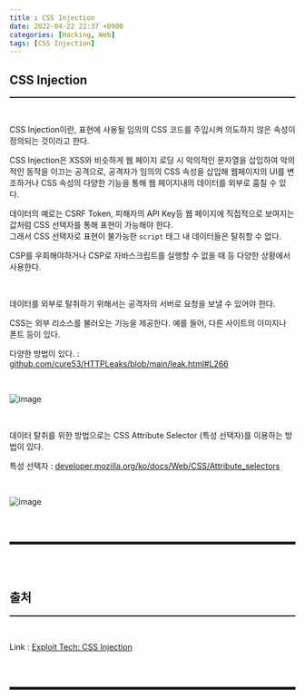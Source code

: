 ```yaml
---
title : CSS Injection
date: 2022-04-22 22:37 +0900
categories: [Hacking, Web]
tags: [CSS Injection]
---
```


## CSS Injection
<hr style="border-top: 1px solid;"><br>

CSS Injection이란, 표현에 사용될 임의의 CSS 코드를 주입시켜 의도하지 않은 속성이 정의되는 것이라고 한다.

CSS Injection은 XSS와 비슷하게 웹 페이지 로딩 시 악의적인 문자열을 삽입하여 악의적인 동작을 이끄는 공격으로, 공격자가 임의의 CSS 속성을 삽입해 웹페이지의 UI를 변조하거나 CSS 속성의 다양한 기능을 통해 웹 페이지내의 데이터를 외부로 훔칠 수 있다.

데이터의 예로는 CSRF Token, 피해자의 API Key등 웹 페이지에 직접적으로 보여지는 값처럼 CSS 선택자를 통해 표현이 가능해야 한다.    
그래서 CSS 선택자로 표현이 불가능한 ```script``` 태그 내 데이터들은 탈취할 수 없다. 

CSP를 우회해야하거나 CSP로 자바스크립트를 실행할 수 없을 때 등 다양한 상황에서 사용한다.

<br>

데이터를 외부로 탈취하기 위해서는 공격자의 서버로 요청을 보낼 수 있어야 한다.

CSS는 외부 리소스를 불러오는 기능을 제공한다. 예를 들어, 다른 사이트의 이미지나 폰트 등이 있다.

다양한 방법이 있다.
: <a href="https://github.com/cure53/HTTPLeaks/blob/main/leak.html#L266" target="_blank">github.com/cure53/HTTPLeaks/blob/main/leak.html#L266</a>

<br>

![image](https://user-images.githubusercontent.com/52172169/164727977-58a9caee-ebdb-4795-932f-55e6ed26a721.png)

<br>

데이터 탈취를 위한 방법으로는 CSS Attribute Selector (특성 선택자)를 이용하는 방법이 있다.

특성 선택자 
: <a href="https://developer.mozilla.org/ko/docs/Web/CSS/Attribute_selectors" target="_blank">developer.mozilla.org/ko/docs/Web/CSS/Attribute_selectors</a>

<br>

![image](https://user-images.githubusercontent.com/52172169/164728885-d3ae5bc6-363d-4e23-97a2-ce9d560decbb.png)

<br><br>
<hr style="border: 2px solid;">
<br><br>

## 출처
<hr style="border-top: 1px solid;"><br>

Link
: <a href="https://dreamhack.io/lecture/courses/327" target="_blank">Exploit Tech: CSS Injection</a>

<br><br>
<hr style="border: 2px solid;">
<br><br>
